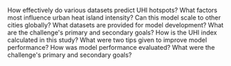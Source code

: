 How effectively do various datasets predict UHI hotspots?
What factors most influence urban heat island intensity?
Can this model scale to other cities globally?
What datasets are provided for model development?
What are the challenge's primary and secondary goals?
How is the UHI index calculated in this study?
What were two tips given to improve model performance?
How was model performance evaluated?
What were the challenge's primary and secondary goals?